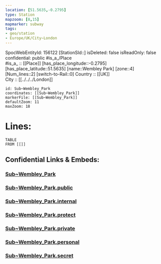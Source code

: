 ```yaml
---
location: [51.5635,-0.2795] 
type: Station 
mapzoom: [8,15] 
mapmarker: subway 
tags:
- geo/station
- Europe/UK/City~London
---
```

SpocWebEntityId: 156122
[StationSId::] 
isDeleted: false
isReadOnly: false
confidential: public
#is_a_/Place  
#is_a_ :: [[Place]] 
[has_place_longitude::-0.2795] 
[has_place_latitude::51.5635] 
[name::Wembley Park] 
[zone::4] 
[Num_lines::2] 
[switch-to-Rail::0] 
Country :: [[UK]]  
City :: [[../../../London]]  


```leaflet
id: Sub~Wembley_Park
coordinates: [[Sub~Wembley_Park]] 
markerFile: [[Sub~Wembley_Park]] 
defaultZoom: 11 
maxZoom: 18
```


# Lines: 
```dataview
TABLE 
FROM [[]] 
```


## Confidential Links & Embeds: 

### [Sub~Wembley_Park](/_Standards/Earth/Continent/Europe/Europe~North/UK/England/Regions~England/London,Greater/cities~GreaterLondon/Underground/Station/Sub~Wembley_Park.md) 

### [Sub~Wembley_Park.public](/_public/Earth/Continent/Europe/Europe~North/UK/England/Regions~England/London,Greater/cities~GreaterLondon/Underground/Station/Sub~Wembley_Park.public.md) 

### [Sub~Wembley_Park.internal](/_internal/Earth/Continent/Europe/Europe~North/UK/England/Regions~England/London,Greater/cities~GreaterLondon/Underground/Station/Sub~Wembley_Park.internal.md) 

### [Sub~Wembley_Park.protect](/_protect/Earth/Continent/Europe/Europe~North/UK/England/Regions~England/London,Greater/cities~GreaterLondon/Underground/Station/Sub~Wembley_Park.protect.md) 

### [Sub~Wembley_Park.private](/_private/Earth/Continent/Europe/Europe~North/UK/England/Regions~England/London,Greater/cities~GreaterLondon/Underground/Station/Sub~Wembley_Park.private.md) 

### [Sub~Wembley_Park.personal](/_personal/Earth/Continent/Europe/Europe~North/UK/England/Regions~England/London,Greater/cities~GreaterLondon/Underground/Station/Sub~Wembley_Park.personal.md) 

### [Sub~Wembley_Park.secret](/_secret/Earth/Continent/Europe/Europe~North/UK/England/Regions~England/London,Greater/cities~GreaterLondon/Underground/Station/Sub~Wembley_Park.secret.md)

